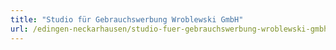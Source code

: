 ```yaml
---
title: "Studio für Gebrauchswerbung Wroblewski GmbH"
url: /edingen-neckarhausen/studio-fuer-gebrauchswerbung-wroblewski-gmbh/
---
```

